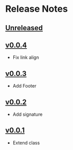 # Release Notes

## [Unreleased](https://github.com/ciareis/pdf-merge/compare/v0.0.4...main)

## [v0.0.4](https://github.com/ciareis/pdf-merge/archive/refs/tags/0.0.4.zip)

- Fix link align

## [v0.0.3](https://github.com/ciareis/pdf-merge/archive/refs/tags/0.0.3.zip)

- Add Footer

## [v0.0.2](https://github.com/ciareis/pdf-merge/archive/refs/tags/0.0.2.zip)

- Add signature

## [v0.0.1](https://github.com/ciareis/pdf-merge/archive/refs/tags/0.0.1.zip)

- Extend class
